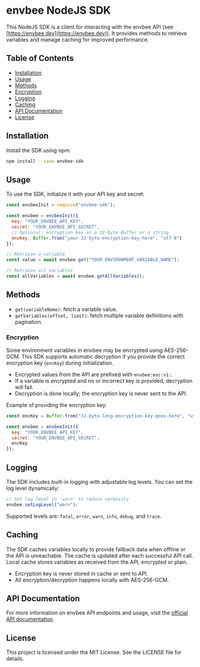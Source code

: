 # envbee NodeJS SDK

This NodeJS SDK is a client for interacting with the envbee API (see [https://envbee.dev](https://envbee.dev)).
It provides methods to retrieve variables and manage caching for improved performance.

## Table of Contents

- [Installation](#installation)
- [Usage](#usage)
- [Methods](#methods)
- [Encryption](#encryption)
- [Logging](#logging)
- [Caching](#caching)
- [API Documentation](#api-documentation)
- [License](#license)

## Installation

Install the SDK using npm:

```bash
npm install --save envbee-sdk
```

## Usage

To use the SDK, initialize it with your API key and secret:

```javascript
const envbeeInit = require("envbee-sdk");

const envbee = envbeeInit({
  key: "YOUR_ENVBEE_API_KEY",
  secret: "YOUR_ENVBEE_API_SECRET",
  // Optional: encryption key as a 32-byte Buffer or a string
  encKey: Buffer.from("your-32-byte-encryption-key-here", "utf-8")
});

// Retrieve a variable
const value = await envbee.get("YOUR_ENVIRONMENT_VARIABLE_NAME");

// Retrieve all variables
const allVariables = await envbee.getAllVariables();
```

## Methods

- `get(variableName)`: fetch a variable value.
- `getVariables(offset, limit)`: fetch multiple variable definitions with pagination.

### Encryption

Some environment variables in envbee may be encrypted using AES-256-GCM. This SDK supports automatic decryption if you provide the correct encryption key (`encKey`) during initialization.

- Encrypted values from the API are prefixed with `envbee:enc:v1:`.
- If a variable is encrypted and no or incorrect key is provided, decryption will fail.
- Decryption is done locally; the encryption key is never sent to the API.

Example of providing the encryption key:

```javascript
const encKey = Buffer.from("32-byte-long-encryption-key-goes-here", "utf-8");

const envbee = envbeeInit({
  key: "YOUR_ENVBEE_API_KEY",
  secret: "YOUR_ENVBEE_API_SECRET",
  encKey
});
```

## Logging

The SDK includes built-in logging with adjustable log levels. You can set the log level dynamically:

```javascript
// Set log level to 'warn' to reduce verbosity
envbee.setLogLevel("warn");
```

Supported levels are: `fatal`, `error`, `warn`, `info`, `debug`, and `trace`.

## Caching

The SDK caches variables locally to provide fallback data when offline or the API is unreachable. The cache is updated after each successful API call. Local cache stores variables as received from the API, encrypted or plain.

- Encryption key is never stored in cache or sent to API.
- All encryption/decryption happens locally with AES-256-GCM.

## API Documentation

For more information on envbee API endpoints and usage, visit the [official API documentation](https://docs.envbee.dev).

## License

This project is licensed under the MIT License. See the LICENSE file for details.
